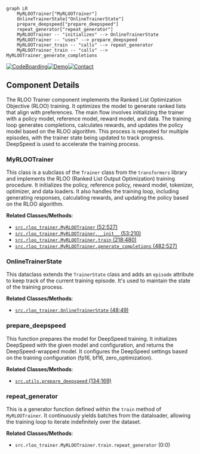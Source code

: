 ```mermaid
graph LR
    MyRLOOTrainer["MyRLOOTrainer"]
    OnlineTrainerState["OnlineTrainerState"]
    prepare_deepspeed["prepare_deepspeed"]
    repeat_generator["repeat_generator"]
    MyRLOOTrainer -- "initializes" --> OnlineTrainerState
    MyRLOOTrainer -- "uses" --> prepare_deepspeed
    MyRLOOTrainer_train -- "calls" --> repeat_generator
    MyRLOOTrainer_train -- "calls" --> MyRLOOTrainer_generate_completions
```
[![CodeBoarding](https://img.shields.io/badge/Generated%20by-CodeBoarding-9cf?style=flat-square)](https://github.com/CodeBoarding/GeneratedOnBoardings)[![Demo](https://img.shields.io/badge/Try%20our-Demo-blue?style=flat-square)](https://www.codeboarding.org/demo)[![Contact](https://img.shields.io/badge/Contact%20us%20-%20codeboarding@gmail.com-lightgrey?style=flat-square)](mailto:codeboarding@gmail.com)

## Component Details

The RLOO Trainer component implements the Ranked List Optimization Objective (RLOO) training. It optimizes the model to generate ranked lists that align with preferences. The main flow involves initializing the trainer with a policy model, reference model, reward model, and data. The training loop generates completions, calculates rewards, and updates the policy model based on the RLOO algorithm. This process is repeated for multiple episodes, with the trainer state being updated to track progress. DeepSpeed is used to accelerate the training process.

### MyRLOOTrainer
This class is a subclass of the `Trainer` class from the `transformers` library and implements the RLOO (Ranked List Output Optimization) training procedure. It initializes the policy, reference policy, reward model, tokenizer, optimizer, and data loaders. It also handles the training loop, including generating responses, calculating rewards, and updating the policy based on the RLOO algorithm.


**Related Classes/Methods**:

- <a href="https://github.com/mnoukhov/async_rlhf/blob/master/src/rloo_trainer.py#L52-L527" target="_blank" rel="noopener noreferrer">`src.rloo_trainer.MyRLOOTrainer` (52:527)</a>
- <a href="https://github.com/mnoukhov/async_rlhf/blob/master/src/rloo_trainer.py#L53-L210" target="_blank" rel="noopener noreferrer">`src.rloo_trainer.MyRLOOTrainer.__init__` (53:210)</a>
- <a href="https://github.com/mnoukhov/async_rlhf/blob/master/src/rloo_trainer.py#L218-L480" target="_blank" rel="noopener noreferrer">`src.rloo_trainer.MyRLOOTrainer.train` (218:480)</a>
- <a href="https://github.com/mnoukhov/async_rlhf/blob/master/src/rloo_trainer.py#L482-L527" target="_blank" rel="noopener noreferrer">`src.rloo_trainer.MyRLOOTrainer.generate_completions` (482:527)</a>


### OnlineTrainerState
This dataclass extends the `TrainerState` class and adds an `episode` attribute to keep track of the current training episode. It's used to maintain the state of the training process.


**Related Classes/Methods**:

- <a href="https://github.com/mnoukhov/async_rlhf/blob/master/src/rloo_trainer.py#L48-L49" target="_blank" rel="noopener noreferrer">`src.rloo_trainer.OnlineTrainerState` (48:49)</a>


### prepare_deepspeed
This function prepares the model for DeepSpeed training. It initializes DeepSpeed with the given model and configuration, and returns the DeepSpeed-wrapped model. It configures the DeepSpeed settings based on the training configuration (fp16, bf16, zero_optimization).


**Related Classes/Methods**:

- <a href="https://github.com/mnoukhov/async_rlhf/blob/master/src/utils.py#L134-L169" target="_blank" rel="noopener noreferrer">`src.utils.prepare_deepspeed` (134:169)</a>


### repeat_generator
This is a generator function defined within the `train` method of `MyRLOOTrainer`. It continuously yields batches from the dataloader, allowing the training loop to iterate indefinitely over the dataset.


**Related Classes/Methods**:

- `src.rloo_trainer.MyRLOOTrainer.train.repeat_generator` (0:0)